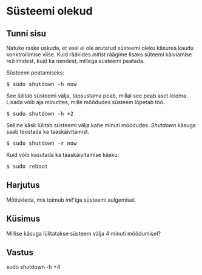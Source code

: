 ﻿# Süsteemi olekud

## Tunni sisu

Natuke raske uskuda, et veel ei ole arutatud süsteemi oleku käsurea kaudu konktrollimise viise. Kuid rääkides *init*ist räägime lisaks süteemi käiviamise režiimidest, kuid ka nendest, millega süsteemi peatada.

Süsteemi peatamiseks:

<pre>$ sudo shutdown -h now</pre>

See lülitab süsteemi välja, täpsustama peab, millal see peab aset leidma. Lisada võib aja minutites, mille möödudes süsteem lõpetab töö.

<pre>$ sudo shutdown -h +2</pre>

Selline käsk lülitab süsteemi välja kahe minuti möödudes. *Shutdown* käsuga saab teostada ka taaskäivitamist.

<pre>$ sudo shutdown -r now</pre>

Kuid võib kasutada ka taaskäivitamise käsku:

<pre>$ sudo reboot</pre>

## Harjutus

Mõtiskleda, mis toimub *init*'iga süsteemi sulgemisel.

## Küsimus

Millise käsuga lülitatakse süsteem välja 4 minuti möödumisel?

## Vastus

sudo shutdown -h +4
